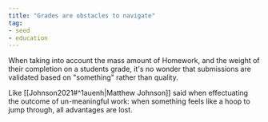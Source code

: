 ```yaml
---
title: "Grades are obstacles to navigate"
tag: 
- seed
- education
---
```


When taking into account the mass amount of Homework, and the weight of their completion on a students grade, it's no wonder that submissions are validated based on "something" rather than quality. 

Like [[Johnson2021#^1auenh|Matthew Johnson]] said when effectuating the outcome of un-meaningful work: when something feels like a hoop to jump through, all advantages are lost. 
